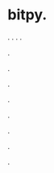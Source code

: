 # bitpy.
.
.
.
.












.






















































.
























.



























.

















































































.































































.































































































.















.




























